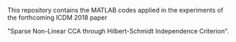 This repository contains the MATLAB codes applied in the experiments of the 
forthcoming ICDM 2018 paper 

"Sparse Non-Linear CCA through Hilbert-Schmidt Independence Criterion".